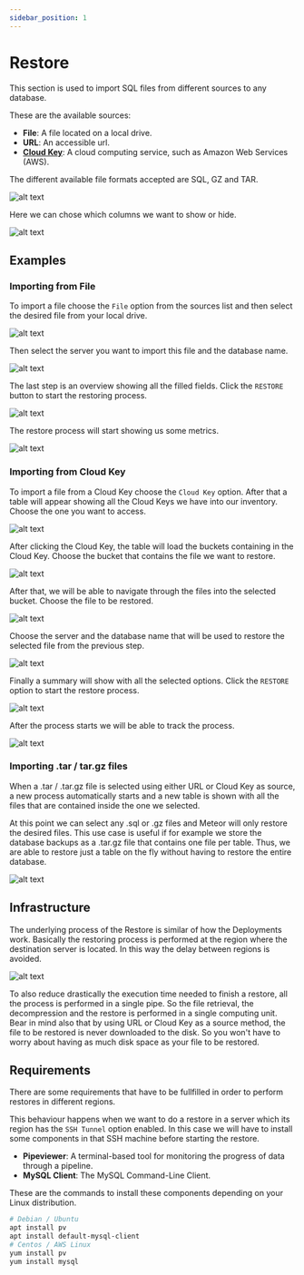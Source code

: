 ```yaml
---
sidebar_position: 1
---
```


# Restore

This section is used to import SQL files from different sources to any database.

These are the available sources:

- **File**: A file located on a local drive.
- **URL**: An accessible url.
- **[Cloud Key](../inventory/cloud)**: A cloud computing service, such as Amazon Web Services (AWS).

The different available file formats accepted are SQL, GZ and TAR.

![alt text](../../../assets/utils/restore/restore.png "Restore - List")

Here we can chose which columns we want to show or hide.

![alt text](../../../assets/utils/restore/restore-columns.png "Restore - Columns")

## Examples

### Importing from File

To import a file choose the `File` option from the sources list and then select the desired file from your local drive. 

![alt text](../../../assets/utils/restore/restore-new-file-source.png "Restore - New File Source")

Then select the server you want to import this file and the database name.

![alt text](../../../assets/utils/restore/restore-new-file-destination.png "Restore - New File Destination")

The last step is an overview showing all the filled fields. Click the `RESTORE` button to start the restoring process.

![alt text](../../../assets/utils/restore/restore-new-file-overview.png "Restore - New File Overview")

The restore process will start showing us some metrics.

![alt text](../../../assets/utils/restore/restore-info-file.png "Restore - File Information")

### Importing from Cloud Key

To import a file from a Cloud Key choose the `Cloud Key` option. After that a table will appear showing all the Cloud Keys we have into our inventory. Choose the one you want to access.

![alt text](../../../assets/utils/restore/restore-new-cloud1.png "Restore - New Cloud1")

After clicking the Cloud Key, the table will load the buckets containing in the Cloud Key. Choose the bucket that contains the file we want to restore.

![alt text](../../../assets/utils/restore/restore-new-cloud2.png "Restore - New Cloud2")

After that, we will be able to navigate through the files into the selected bucket. Choose the file to be restored.

![alt text](../../../assets/utils/restore/restore-new-cloud3.png "Restore - New Cloud3")

Choose the server and the database name that will be used to restore the selected file from the previous step.

![alt text](../../../assets/utils/restore/restore-new-file-destination.png "Restore - New File Destination")

Finally a summary will show with all the selected options. Click the `RESTORE` option to start the restore process.

![alt text](../../../assets/utils/restore/restore-new-cloud4.png "Restore - New Cloud4")

After the process starts we will be able to track the process.

![alt text](../../../assets/utils/restore/restore-info-cloud.png "Restore - Cloud Information")

### Importing .tar / tar.gz files

When a .tar / .tar.gz file is selected using either URL or Cloud Key as source, a new process automatically starts and a new table is shown with all the files that are contained inside the one we selected.

At this point we can select any .sql or .gz files and Meteor will only restore the desired files. This use case is useful if for example we store the database backups as a .tar.gz file that contains one file per table. Thus, we are able to restore just a table on the fly without having to restore the entire database.

![alt text](../../../assets/utils/restore/restore-new-cloud-scan.png "Restore - New Cloud Scan")

## Infrastructure

The underlying process of the Restore is similar of how the Deployments work. Basically the restoring process is performed at the region where the destination server is located. In this way the delay between regions is avoided.

![alt text](../../../assets/deployments/architecture-complex.png "Architecture - Cross Region")

To also reduce drastically the execution time needed to finish a restore, all the process is performed in a single pipe. So the file retrieval, the decompression and the restore is performed in a single computing unit. Bear in mind also that by using URL or Cloud Key as a source method, the file to be restored is never downloaded to the disk. So you won't have to worry about having as much disk space as your file to be restored.

## Requirements

There are some requirements that have to be fullfilled in order to perform restores in different regions.

This behaviour happens when we want to do a restore in a server which its region has the `SSH Tunnel` option enabled. In this case we will have to install some components in that SSH machine before starting the restore.

- **Pipeviewer**: A terminal-based tool for monitoring the progress of data through a pipeline.
- **MySQL Client**: The MySQL Command-Line Client.

These are the commands to install these components depending on your Linux distribution.

```bash
# Debian / Ubuntu
apt install pv
apt install default-mysql-client
# Centos / AWS Linux
yum install pv
yum install mysql
```